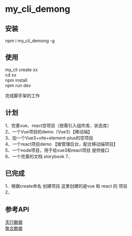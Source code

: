 # my_cli_demong
## 安装
npm i my_cli_demong -g
## 使用

my_cli create xx  
cd xx   
npm install   
npm run dev  



完成脚手架的工作

## 计划
1、完善vue、react空项目（按需引入组件库、状态库）  
2、一个Vue项目的demo（Vue3）【移动端】  
3、加一个Vue3+vite+element-plus的空项目  
4、一个react项目demo 【做管理后台，配合移动端项目】  
5、一个node项目，用于给vue3和react项目 提供接口  
6、一个完善的文档   storybook
7、



## 已完成
1、根据create命名 创建项目 这里创建的是vue 和 react 的 项目  
2、 





## 参考API
[天行数据](https://www.tianapi.com/)   
[聚合数据](https://www.juhe.cn/lp/login)



